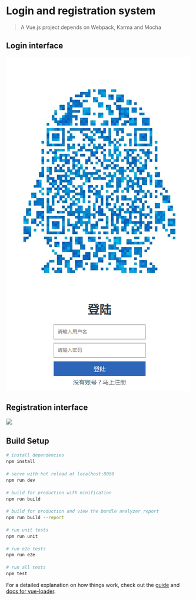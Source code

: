 # Login and registration system

> A Vue.js project depends on Webpack, Karma and Mocha

## Login interface
![](https://github.com/zztttt/SE-Project-Vue-Frame/blob/master/image/1.png)  

## Registration interface
![](https://github.com/zztttt/SE-Project-Vue-Frame/tree/master/image/2.png)  


## Build Setup

``` bash
# install dependencies
npm install

# serve with hot reload at localhost:8080
npm run dev

# build for production with minification
npm run build

# build for production and view the bundle analyzer report
npm run build --report

# run unit tests
npm run unit

# run e2e tests
npm run e2e

# run all tests
npm test
```

For a detailed explanation on how things work, check out the [guide](http://vuejs-templates.github.io/webpack/) and [docs for vue-loader](http://vuejs.github.io/vue-loader).
